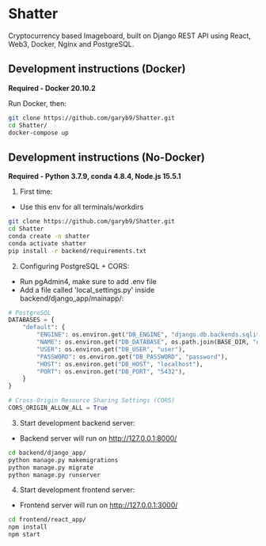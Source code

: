 # Shatter
Cryptocurrency based Imageboard, built on Django REST API using React, Web3, Docker, Nginx and PostgreSQL.


## Development instructions (Docker)
**Required - Docker 20.10.2**

Run Docker, then:
```bash
git clone https://github.com/garyb9/Shatter.git
cd Shatter/
docker-compose up
```


## Development instructions (No-Docker)
**Required - Python 3.7.9, conda 4.8.4, Node.js 15.5.1**

1. First time:
- Use this env for all terminals/workdirs

```bash
git clone https://github.com/garyb9/Shatter.git
cd Shatter
conda create -n shatter
conda activate shatter
pip install -r backend/requirements.txt
```

2. Configuring PostgreSQL + CORS:
- Run pgAdmin4, make sure to add .env file
- Add a file called 'local_settings.py' inside backend/django_app/mainapp/:
  
```python
# PostgreSQL
DATABASES = {
    "default": {
        "ENGINE": os.environ.get("DB_ENGINE", "django.db.backends.sqlite3"),
        "NAME": os.environ.get("DB_DATABASE", os.path.join(BASE_DIR, "db.sqlite3")),
        "USER": os.environ.get("DB_USER", "user"),
        "PASSWORD": os.environ.get("DB_PASSWORD", "password"),
        "HOST": os.environ.get("DB_HOST", "localhost"),
        "PORT": os.environ.get("DB_PORT", "5432"),
    }
}

# Cross-Origin Resource Sharing Settings (CORS) 
CORS_ORIGIN_ALLOW_ALL = True
```

3. Start development backend server:
- Backend server will run on http://127.0.0.1:8000/
```bash
cd backend/django_app/
python manage.py makemigrations
python manage.py migrate
python manage.py runserver
```

4. Start development frontend server:
- Frontend server will run on http://127.0.0.1:3000/
```bash
cd frontend/react_app/
npm install
npm start
```
